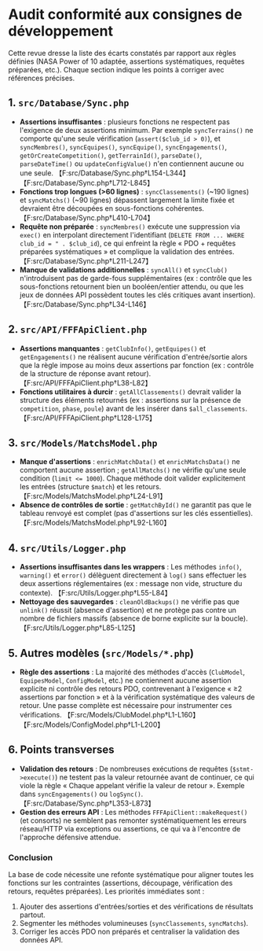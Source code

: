 # Audit conformité aux consignes de développement

Cette revue dresse la liste des écarts constatés par rapport aux règles définies (NASA Power of 10 adaptée, assertions systématiques, requêtes préparées, etc.). Chaque section indique les points à corriger avec références précises.

## 1. `src/Database/Sync.php`
- **Assertions insuffisantes** : plusieurs fonctions ne respectent pas l'exigence de deux assertions minimum. Par exemple `syncTerrains()` ne comporte qu'une seule vérification (`assert($club_id > 0)`), et `syncMembres()`, `syncEquipes()`, `syncEquipe()`, `syncEngagements()`, `getOrCreateCompetition()`, `getTerrainId()`, `parseDate()`, `parseDateTime()` ou `updateConfigValue()` n'en contiennent aucune ou une seule. 【F:src/Database/Sync.php†L154-L344】【F:src/Database/Sync.php†L712-L845】
- **Fonctions trop longues (>60 lignes)** : `syncClassements()` (~190 lignes) et `syncMatchs()` (~90 lignes) dépassent largement la limite fixée et devraient être découpées en sous-fonctions cohérentes. 【F:src/Database/Sync.php†L410-L704】
- **Requête non préparée** : `syncMembres()` exécute une suppression via `exec()` en interpolant directement l'identifiant (`DELETE FROM ... WHERE club_id = " . $club_id`), ce qui enfreint la règle « PDO + requêtes préparées systématiques » et complique la validation des entrées. 【F:src/Database/Sync.php†L211-L247】
- **Manque de validations additionnelles** : `syncAll()` et `syncClub()` n'introduisent pas de garde-fous supplémentaires (ex : contrôle que les sous-fonctions retournent bien un booléen/entier attendu, ou que les jeux de données API possèdent toutes les clés critiques avant insertion). 【F:src/Database/Sync.php†L34-L146】

## 2. `src/API/FFFApiClient.php`
- **Assertions manquantes** : `getClubInfo()`, `getEquipes()` et `getEngagements()` ne réalisent aucune vérification d'entrée/sortie alors que la règle impose au moins deux assertions par fonction (ex : contrôle de la structure de réponse avant retour). 【F:src/API/FFFApiClient.php†L38-L82】
- **Fonctions utilitaires à durcir** : `getAllClassements()` devrait valider la structure des éléments retournés (ex : assertions sur la présence de `competition`, `phase`, `poule`) avant de les insérer dans `$all_classements`. 【F:src/API/FFFApiClient.php†L128-L175】

## 3. `src/Models/MatchsModel.php`
- **Manque d'assertions** : `enrichMatchData()` et `enrichMatchsData()` ne comportent aucune assertion ; `getAllMatchs()` ne vérifie qu'une seule condition (`limit <= 1000`). Chaque méthode doit valider explicitement les entrées (structure `$match`) et les retours. 【F:src/Models/MatchsModel.php†L24-L91】
- **Absence de contrôles de sortie** : `getMatchById()` ne garantit pas que le tableau renvoyé est complet (pas d'assertions sur les clés essentielles). 【F:src/Models/MatchsModel.php†L92-L160】

## 4. `src/Utils/Logger.php`
- **Assertions insuffisantes dans les wrappers** : Les méthodes `info()`, `warning()` et `error()` délèguent directement à `log()` sans effectuer les deux assertions réglementaires (ex : message non vide, structure du contexte). 【F:src/Utils/Logger.php†L55-L84】
- **Nettoyage des sauvegardes** : `cleanOldBackups()` ne vérifie pas que `unlink()` réussit (absence d'assertion) et ne protège pas contre un nombre de fichiers massifs (absence de borne explicite sur la boucle). 【F:src/Utils/Logger.php†L85-L125】

## 5. Autres modèles (`src/Models/*.php`)
- **Règle des assertions** : La majorité des méthodes d'accès (`ClubModel`, `EquipesModel`, `ConfigModel`, etc.) ne contiennent aucune assertion explicite ni contrôle des retours PDO, contrevenant à l'exigence « ≥2 assertions par fonction » et à la vérification systématique des valeurs de retour. Une passe complète est nécessaire pour instrumenter ces vérifications. 【F:src/Models/ClubModel.php†L1-L160】【F:src/Models/ConfigModel.php†L1-L200】

## 6. Points transverses
- **Validation des retours** : De nombreuses exécutions de requêtes (`$stmt->execute()`) ne testent pas la valeur retournée avant de continuer, ce qui viole la règle « Chaque appelant vérifie la valeur de retour ». Exemple dans `syncEngagements()` ou `logSync()`. 【F:src/Database/Sync.php†L353-L873】
- **Gestion des erreurs API** : Les méthodes `FFFApiClient::makeRequest()` (et consorts) ne semblent pas remonter systématiquement les erreurs réseau/HTTP via exceptions ou assertions, ce qui va à l'encontre de l'approche défensive attendue.

### Conclusion
La base de code nécessite une refonte systématique pour aligner toutes les fonctions sur les contraintes (assertions, découpage, vérification des retours, requêtes préparées). Les priorités immédiates sont :
1. Ajouter des assertions d'entrées/sorties et des vérifications de résultats partout.
2. Segmenter les méthodes volumineuses (`syncClassements`, `syncMatchs`).
3. Corriger les accès PDO non préparés et centraliser la validation des données API.
